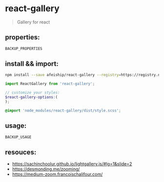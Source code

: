 # react-gallery
> Gallery for react

## properties:
```javascript
BACKUP_PROPERTIES
```

## install && import:
```bash
npm install --save afeiship/react-gallery --registry=https://registry.npm.taobao.org
```

```js
import ReactGallery from 'react-gallery';
```

```scss
// customize your styles:
$react-gallery-options:(
);

@import 'node_modules/react-gallery/dist/style.scss';
```


## usage:
```jsx
BACKUP_USAGE
```

## resouces:
+ https://sachinchoolur.github.io/lightgallery.js/#lg=1&slide=2
+ https://desmonding.me/zooming/
+ https://medium-zoom.francoischalifour.com/

